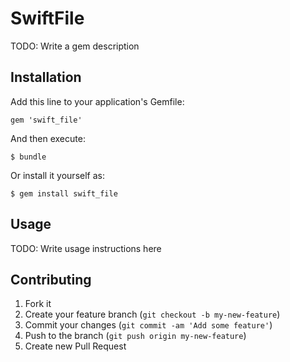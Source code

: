 # SwiftFile

TODO: Write a gem description

## Installation

Add this line to your application's Gemfile:

    gem 'swift_file'

And then execute:

    $ bundle

Or install it yourself as:

    $ gem install swift_file

## Usage

TODO: Write usage instructions here

## Contributing

1. Fork it
2. Create your feature branch (`git checkout -b my-new-feature`)
3. Commit your changes (`git commit -am 'Add some feature'`)
4. Push to the branch (`git push origin my-new-feature`)
5. Create new Pull Request

